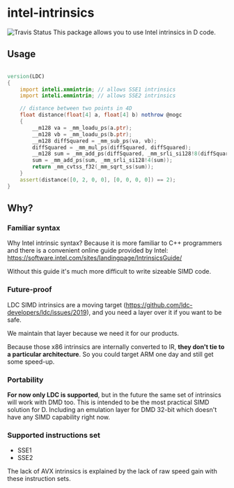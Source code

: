 # intel-intrinsics

![Travis Status](https://travis-ci.org/AuburnSounds/intel-intrinsics.svg?branch=master)
This package allows you to use Intel intrinsics in D code.

## Usage

```d

version(LDC)
{
    import inteli.xmmintrin; // allows SSE1 intrinsics
    import inteli.emmintrin; // allows SSE2 intrinsics

    // distance between two points in 4D
    float distance(float[4] a, float[4] b) nothrow @nogc
    {
        __m128 va = _mm_loadu_ps(a.ptr);
        __m128 vb = _mm_loadu_ps(b.ptr);
        __m128 diffSquared = _mm_sub_ps(va, vb);
        diffSquared = _mm_mul_ps(diffSquared, diffSquared);
        __m128 sum = _mm_add_ps(diffSquared, _mm_srli_si128!8(diffSquared));
        sum = _mm_add_ps(sum, _mm_srli_si128!4(sum));
        return _mm_cvtss_f32(_mm_sqrt_ss(sum));
    }
    assert(distance([0, 2, 0, 0], [0, 0, 0, 0]) == 2);
}

```

## Why?

### Familiar syntax

Why Intel intrinsic syntax? Because it is more familiar to C++ programmers 
and there is a convenient online guide provided by Intel: 
https://software.intel.com/sites/landingpage/IntrinsicsGuide/

Without this guide it's much more difficult to write sizeable SIMD code.

### Future-proof

LDC SIMD intrinsics are a moving target (https://github.com/ldc-developers/ldc/issues/2019), 
and you need a layer over it if you want to be safe.

We maintain that layer because we need it for our products.

Because those x86 intrinsics are internally converted to IR, **they don't tie to a particular architecture**.
So you could target ARM one day and still get some speed-up.


### Portability

**For now only LDC is supported**, but in the future the same set of intrinsics will work with DMD too. 
This is intended to be the most practical SIMD solution for D. 
Including an emulation layer for DMD 32-bit which doesn't have any SIMD capability right now.


### Supported instructions set

- SSE1
- SSE2

The lack of AVX intrinsics is explained by the lack of raw speed gain with these instruction sets.